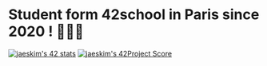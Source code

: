 # Student form 42school in Paris since 2020 ! 🏄🏻‍♀️

[![jaeskim's 42 stats](https://badge42.herokuapp.com/api/stats/jurichar?privacyName=true&privacyEmail=true)](https://github.com/jurichar)
[![jaeskim's 42Project Score](https://badge42.herokuapp.com/api/project/jurichar/cub3d)](https://github.com/JaeSeoKim/badge42)
